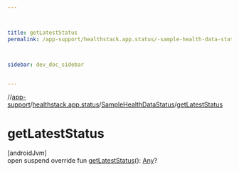 ```yaml
---



title: getLatestStatus
permalink: /app-support/healthstack.app.status/-sample-health-data-status/get-latest-status.html



sidebar: dev_doc_sidebar


---
```




//[app-support](/app-support.html)/[healthstack.app.status](../index.html)/[SampleHealthDataStatus](index.html)/[getLatestStatus](get-latest-status.html)



# getLatestStatus



[androidJvm]\
open suspend override fun [getLatestStatus](get-latest-status.html)(): [Any](https://kotlinlang.org/api/latest/jvm/stdlib/kotlin/-any/index.html)?






